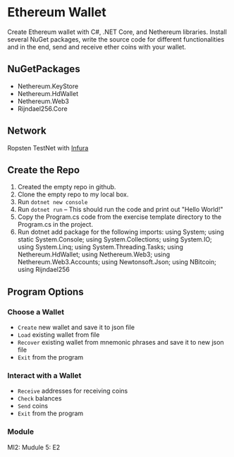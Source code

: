 # Ethereum Wallet
Create Ethereum wallet with C#, .NET Core, and Nethereum libraries. Install several NuGet packages, write the source code for different functionalities and in the end, send and receive ether coins with your wallet.   

## NuGetPackages
* Nethereum.KeyStore
* Nethereum.HdWallet
* Nethereum.Web3
* Rijndael256.Core

## Network
Ropsten TestNet with [Infura](infura.io)

## Create the Repo

1. Created the empty repo in github.
2. Clone the empty repo to my local box.
3. Run `dotnet new console`
4. Run `dotnet run` – This should run the code and print out "Hello World!"
5. Copy the Program.cs code from the exercise template directory to the Program.cs in the project.
6. Run dotnet add package for the following imports: using System; using static System.Console; using System.Collections; using System.IO; using System.Linq; using System.Threading.Tasks; using Nethereum.HdWallet; using Nethereum.Web3; using Nethereum.Web3.Accounts; using Newtonsoft.Json; using NBitcoin; using Rijndael256

## Program Options
### Choose a Wallet
* `Create` new wallet and save it to json file 
* `Load` existing wallet from file
* `Recover` existing wallet from mnemonic phrases and save it to new json file 
* `Exit` from the program 

### Interact with a Wallet
* `Receive` addresses for receiving coins 
* `Check` balances
* `Send` coins
* `Exit` from the program


### Module 
MI2: Mudule 5: E2
